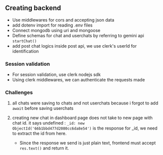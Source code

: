 ## Creating backend

- Use middlewares for cors and accepting json data
- add dotenv import for reading .env files
- Connect mongodb using uri and mongoose
- Define schemas for chat and userchats by referring to gemini api `startChat()`
- add post chat logics inside post api, we use clerk's userId for identification

### Session validation

- For session validation, use clerk nodejs sdk
- Using clerk middlewares, we can authenticate the requests made

### Challenges

1. all chats were saving to chats and not userchats because i forgot to add `await` before saving userchats

2. creating new chat in dashboard page does not take to new page with chat id. it says undefined : `_id: new ObjectId('66b1bbd477d2080cc6da8e54')` is the response for \_id, we need to extract the id from here.
   - Since the response we send is just plain text, frontend must accept `res.text()` and return it.

